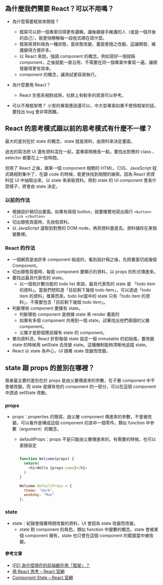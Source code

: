 ## 為什麼我們需要 React？可以不用嗎？

- 為什麼需要框架來開發？
  - 框架可以把一個專案切得更有邏輯，讓後續接手維護的人（或是一個月後的自己），能更快瞭解每一段程式碼在寫什麼。
  - 框架將資料視為一種狀態，當狀態改變，畫面會隨之改變。這讓開發、維護變得方便許多。
  - 以 React 來說，強調 component 的概念。例如寫好一個按鈕 component，之後就能一直沿用，不需要在同一個專案中重寫一遍。讓開發變得更有效率。
  - component 的概念，讓測試更容易執行。

- 為什麼要用 React？
  - React 生態系相對成熟，社群上有較多的資源可以參考。

- 可以不用框架嗎？
  小型的專案應該還可以，中大型專案如果不使用框架的話，要找出 bug 會非常困難。

## React 的思考模式跟以前的思考模式有什麼不一樣？

最大的差別在於 state 的概念，state 就是資料，由資料來決定畫面。

過去的寫法把 UI 還有資料混在一起，當專案稍微長一點，要找出對應的 class 、 selector 都要花上一些時間。

但用了 React 之後，跟某一個 component 相關的 HTML、CSS、JavaScript 程式碼相對集中了，在讀 code 的時候，能更快找到相關的線索。因為 React 把資料從 UI 中抽取出來，以 state 來承裝資料。用到 state 的 UI component 會長什麼樣子，將會由 state 決定。

### 以前的作法

  - 根據設計稿切出畫面。如果有兩個 button，就要確實地寫出兩行 
     `<button> click </button>`
  - 切出靜態頁面時，先放假資料。
  - 以 JavaScript 選取到對應的 DOM node，再把資料塞進去。資料儲存在某個變數裡。


### React 的作法

  - 一個網頁是由許多 component 組成的，看到設計稿之後，先把畫面切成幾個 Component。
  - 切出靜態頁面時，每個 component 要顯示的資料，以 props 的形式傳進來。
  - 要找出最具代表性的 state。
    - 以一個有計數功能的 todo list 來說，最具代表性的 state 是 「todo item 的資料」。當我們想知道「目前剩下幾個 todo item」，可以透過「todo item 的資料」推算而來。todo list當中的 state 只有「todo item 的資料」，不需要包含「目前剩下幾個 todo item」。
  - 判斷哪些 component 要擁有 state。
    - 判斷哪些 component 是根據 state 來 render 畫面的
    - 如果有多個 component 共用到一個 state，試著找出他們兩個的父層 component。
    - 父層才是那個應該擁有 state 的 component。
  - 單向資料流，React 針對每個 state 設定一個 immutable 的初始值，要改變 state 的時候用 setState 去改變 state。這種機制能夠清晰地追蹤 state。
  - React 以 state 為中心，UI 隨著 state 改變而改變。


## state 跟 props 的差別在哪裡？

兩者最主要的差別在於 props 是由父層傳進來的參數，在子層 component 中不會被改變。而 state 是擁有他的 component 的一部分，可以在這個 component 中透過 setState 改動。

### props

- props：properties 的簡寫，由父層 component 傳進來的參數，不會被改變。可以看作是構成這個 component 的其中一個零件。類似 function 中參數（argument）的概念。
  - defaultProps：props 不是只能由父層傳進來的，有需要的時候，也可以直接設定
  
    ```js

    function Welcome(props) {
      return(
        <h1>Hello {props.name}</h1>
      )
    }

    Welcome.defaultProps = {
      theme: "dark",
      weekday: "Mon"
    };
    ```

### state

- state：紀錄會隨著時間改變的資料，UI 會因為 state 改變而改變。
  - state 對 component 的角色，類似 function 中變數的概念。state 會被某個 component 擁有，state 也只會在這個 component 的範圍當中被改變。


#### 參考文章

- [[FE] 為什麼現在的前端都在用「框架」？](https://ithelp.ithome.com.tw/articles/10224417)
- [用 React 思考 – React 官網](https://zh-hant.reactjs.org/docs/thinking-in-react.html)
- [Component State – React 官網](https://zh-hant.reactjs.org/docs/faq-state.html#what-is-the-difference-between-state-and-props)
